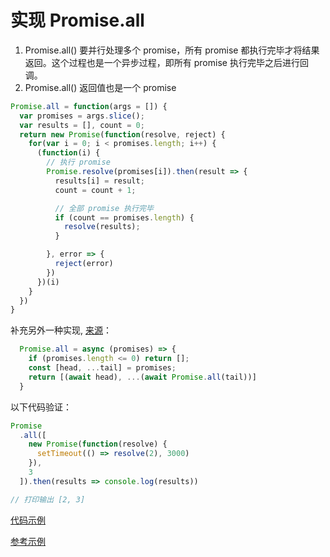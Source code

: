 # 实现 Promise.all

1. Promise.all() 要并行处理多个 promise，所有 promise 都执行完毕才将结果返回。这个过程也是一个异步过程，即所有 promise 执行完毕之后进行回调。
2. Promise.all() 返回值也是一个 promise

```js
Promise.all = function(args = []) {
  var promises = args.slice();
  var results = [], count = 0;
  return new Promise(function(resolve, reject) {
    for(var i = 0; i < promises.length; i++) {
      (function(i) {
        // 执行 promise
        Promise.resolve(promises[i]).then(result => {
          results[i] = result;
          count = count + 1;

          // 全部 promise 执行完毕
          if (count == promises.length) {
            resolve(results);
          }

        }, error => {
          reject(error)
        })
      })(i)
    }
  })
}
```

补充另外一种实现, [来源](https://juejin.im/pin/5c8f54466fb9a06f313496f7)：

```js
  Promise.all = async (promises) => {
    if (promises.length <= 0) return [];
    const [head, ...tail] = promises;
    return [(await head), ...(await Promise.all(tail))]
  }
```

以下代码验证：

```js
Promise
  .all([
    new Promise(function(resolve) {
      setTimeout(() => resolve(2), 3000)
    }),
    3
  ]).then(results => console.log(results))

// 打印输出 [2, 3]
```

[代码示例](https://codepen.io/gewenmao/pen/vQzKqb?editors=0012)

[参考示例](https://github.com/chunpu/min-promise/blob/gh-pages/src/index.js#L29)